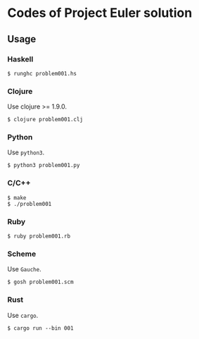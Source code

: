 # Codes of Project Euler solution

## Usage

### Haskell

```
$ runghc problem001.hs
```

### Clojure

Use clojure >= 1.9.0.

```
$ clojure problem001.clj
```

### Python

Use `python3`.

```
$ python3 problem001.py
```

### C/C++

```
$ make
$ ./problem001
```

### Ruby

```
$ ruby problem001.rb
```

### Scheme

Use `Gauche`.

```
$ gosh problem001.scm
```

### Rust

Use `cargo`.

```
$ cargo run --bin 001
```
